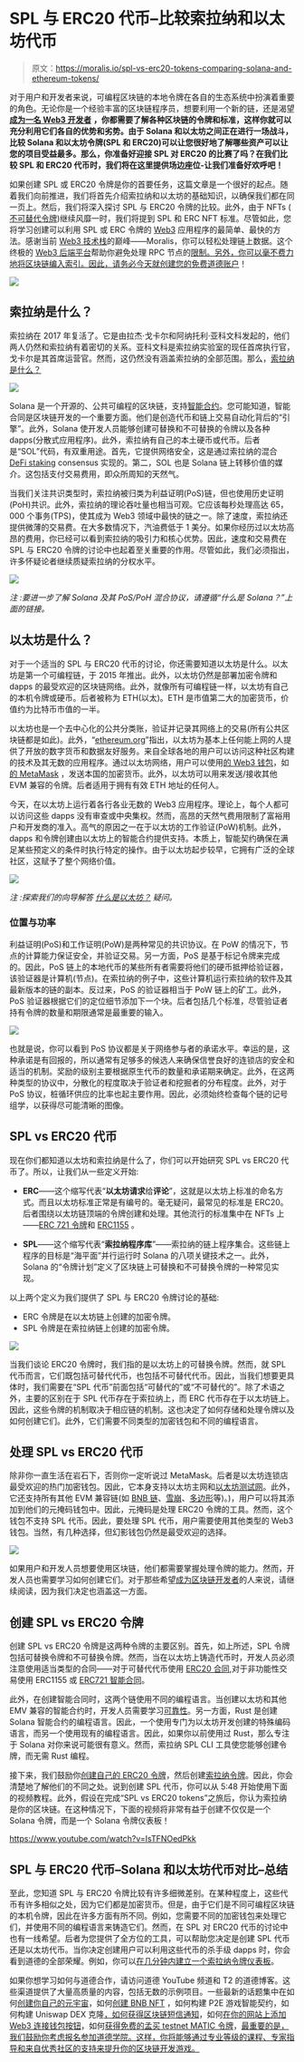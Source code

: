 # SPL 与 ERC20 代币–比较索拉纳和以太坊代币

> 原文：<https://moralis.io/spl-vs-erc20-tokens-comparing-solana-and-ethereum-tokens/>

对于用户和开发者来说，可编程区块链的本地令牌在各自的生态系统中扮演着重要的角色。无论你是一个经验丰富的区块链程序员，想要利用一个新的链，还是渴望 [**成为一名 Web3 开发者**](https://moralis.io/how-to-become-a-web3-developer-full-guide/) **，你都需要了解各种区块链的令牌和标准，这样你就可以充分利用它们各自的优势和劣势。由于 Solana 和以太坊之间正在进行一场战斗，比较 Solana 和以太坊令牌(SPL 和 ERC20)可以让您很好地了解哪些资产可以让您的项目受益最多。那么，你准备好迎接 SPL 对 ERC20 的比赛了吗？在我们比较 SPL 和 ERC20 代币时，我们将在这里提供场边座位-让我们准备好欢呼吧！**

如果创建 SPL 或 ERC20 令牌是你的首要任务，这篇文章是一个很好的起点。随着我们向前推进，我们将首先介绍索拉纳和以太坊的基础知识，以确保我们都在同一页上。然后，我们将深入探讨 SPL 与 ERC20 令牌的比较。此外，由于 NFTs ( [不可替代令牌](https://moralis.io/non-fungible-tokens-explained-what-are-nfts/))继续风靡一时，我们将提到 SPL 和 ERC NFT 标准。尽管如此，您将学习创建可以利用 SPL 或 ERC 令牌的 [Web3](https://moralis.io/the-ultimate-guide-to-web3-what-is-web3/) 应用程序的最简单、最快的方法。感谢当前 [Web3 技术栈](https://moralis.io/exploring-the-web3-tech-stack-full-guide/)的巅峰——Moralis，你可以轻松处理链上数据。这个终极的 [Web3 后端平台](https://moralis.io/exploring-the-best-web3-backend-platform/)帮助你避免处理 RPC 节点的[限制。另外，你可以毫不费力地将区块链编入索引。因此，请务必今天就](https://moralis.io/exploring-the-limitations-of-rpc-nodes-and-the-solution-to-them/)[创建您的免费道德账户](https://admin.moralis.io/register)！

![](img/f0d461652170f580a3a3118fa9ee8e23.png)

## 索拉纳是什么？

索拉纳在 2017 年复活了。它是由拉杰·戈卡尔和阿纳托利·亚科文科发起的，他们两人仍然和索拉纳有着密切的关系。亚科文科是索拉纳实验室的现任首席执行官，戈卡尔是其首席运营官。然而，这仍然没有涵盖索拉纳的全部范围。那么，[索拉纳是什么？](https://moralis.io/what-is-solana-the-full-2022-guide/)

![](img/37993789604abb0ada7f6d775b05e2d6.png)

Solana 是一个开源的、公共可编程的区块链，支持[智能合约](https://moralis.io/smart-contracts-explained-what-are-smart-contracts/)。您可能知道，智能合同是区块链开发的一个重要方面。他们是创造代币和链上交易自动化背后的“引擎”。此外，Solana 使开发人员能够创建可替换和不可替换的令牌以及各种 dapps(分散式应用程序)。此外，索拉纳有自己的本土硬币或代币。后者是“SOL”代码，有双重用途。首先，它提供网络安全，这是通过索拉纳的混合 [DeFi staking](https://moralis.io/what-is-defi-staking-full-guide/) consensus 实现的。第二，SOL 也是 Solana 链上转移价值的媒介。这包括支付交易费用，即众所周知的天然气。

当我们关注共识类型时，索拉纳被归类为利益证明(PoS)链，但也使用历史证明(PoH)共识。此外，索拉纳的理论吞吐量也相当可观。它应该每秒处理高达 65，000 个事务(TPS)，使其成为 Web3 领域中最快的链之一。除了速度，索拉纳还提供微薄的交易费。在大多数情况下，汽油费低于 1 美分。如果你经历过以太坊高昂的费用，你已经可以看到索拉纳的吸引力和核心优势。因此，速度和交易费在 SPL 与 ERC20 令牌的讨论中也起着至关重要的作用。尽管如此，我们必须指出，许多怀疑论者继续质疑索拉纳的分权水平。

![](img/123546605c3cb50f6ad01a0361026b65.png)

*注* *:要进一步了解 Solana 及其 PoS/PoH 混合协议，请遵循“什么是 Solana？”上面的链接。*

## 以太坊是什么？

对于一个适当的 SPL 与 ERC20 代币的讨论，你还需要知道以太坊是什么。以太坊是第一个可编程链，于 2015 年推出。此外，以太坊仍然是部署加密令牌和 dapps 的最受欢迎的区块链网络。此外，就像所有可编程链一样，以太坊有自己的本机令牌或硬币。后者被称为 ETH(以太)。ETH 是市值第二大的加密货币，价值约为比特币市值的一半。

以太坊也是一个去中心化的公共分类账，验证并记录其网络上的交易(所有公共区块链都是如此)。此外，“[ethereum.org](http://ethereum.org/)”指出，以太坊为基本上任何能上网的人提供了开放的数字货币和数据友好服务。来自全球各地的用户可以访问这种社区构建的技术及其无数的应用程序。通过以太坊网络，用户可以使用[的 Web3 钱包](https://moralis.io/what-is-a-web3-wallet-web3-wallets-explained/)，如[的 MetaMask](https://moralis.io/metamask-explained-what-is-metamask/) ，发送本国的加密货币。此外，以太坊可以用来发送/接收其他 EVM 兼容的令牌。后者适用于拥有有效 ETH 地址的任何人。

今天，在以太坊上运行着各行各业无数的 Web3 应用程序。理论上，每个人都可以访问这些 dapps 没有审查或中央集权。然而，高昂的天然气费用限制了富裕用户和开发商的准入。高气的原因之一在于以太坊的工作验证(PoW)机制。此外，dapps 和令牌创建由以太坊上的智能合约提供支持。本质上，智能契约确保在满足某些预定义的条件时执行特定的操作。由于以太坊起步较早，它拥有广泛的全球社区，这赋予了整个网络价值。

![](img/c0ae092faf93c3dd59051b4c9a5c8c18.png)

*注* *:探索我们的向导解答* [*什么是以太坊？*](https://moralis.io/full-guide-what-is-ethereum/) *疑问。*

### 位置与功率

利益证明(PoS)和工作证明(PoW)是两种常见的共识协议。在 PoW 的情况下，节点的计算能力保证安全，并验证交易。另一方面，PoS 是基于标记令牌来完成的。因此，PoS 链上的本地代币的某些所有者需要将他们的硬币抵押给验证器，该验证器是计算机(节点)。在索拉纳的例子中，这些计算机运行索拉纳的软件及其最新版本的链的副本。反过来，PoS 的验证器相当于 PoW 链上的矿工。此外，PoS 验证器根据它们的定位细节添加下一个块。后者包括几个标准，尽管验证者持有令牌的数量和期限通常是最重要的输入。

![](img/8f316721305b8012b64232c13d1b0e85.png)

也就是说，你可以看到 PoS 协议都是关于网络参与者的承诺水平。幸运的是，这种承诺是有回报的，所以通常有足够多的候选人来确保信誉良好的连锁店的安全和适当的机制。奖励的级别主要根据原生代币的数量和承诺期来确定。此外，在这两种类型的协议中，分散化的程度取决于验证者和挖掘者的分布程度。此外，对于 PoS 协议，桩循环供应的比率也起主要作用。因此，必须始终检查每个链的记号组学，以获得尽可能清晰的图像。

## SPL vs ERC20 代币

现在你们都知道以太坊和索拉纳是什么了，你们可以开始研究 SPL vs ERC20 代币了。所以，让我们从一些定义开始:

*   **ERC**——这个缩写代表“**以太坊请求**给**评论**”，这就是以太坊上标准的命名方式。而且以太坊标准正常是有编号的。毫无疑问，最常见的标准是 ERC20。后者围绕以太坊链顶端的令牌创建和处理。其他流行的标准集中在 NFTs 上——[ERC 721 令牌](https://moralis.io/erc-721-token-standard-how-to-transfer-erc721-tokens/)和 [ERC1155](https://moralis.io/erc1155-exploring-the-erc-1155-token-standard/) 。

*   **SPL**——这个缩写代表“**索拉纳程序库**”——索拉纳的链上程序集合。这些链上程序的目标是“海平面”并行运行时 Solana 的八项关键技术之一。此外，Solana 的“令牌计划”定义了区块链上可替换和不可替换令牌的一种常见实现。

以上两个定义为我们提供了 SPL 与 ERC20 令牌讨论的基础:

*   ERC 令牌是在以太坊链上创建的加密令牌。
*   SPL 令牌是在索拉纳链上创建的加密令牌。

![](img/a51d02a018b7b11cbd4092dc017bfcfa.png)

当我们谈论 ERC20 令牌时，我们指的是以太坊上的可替换令牌。然而，就 SPL 代币而言，它们既包括可替代代币，也包括不可替代代币。因此，当我们想要更具体时，我们需要在“SPL 代币”前面包括“可替代的”或“不可替代的”。除了术语之外，主要的区别在于 SPL 代币存在于索拉纳上，而 ERC 代币存在于以太坊链上。因此，这些令牌的机制取决于相应链的机制。这也决定了如何存储和处理令牌以及如何创建它们。此外，它们需要不同类型的加密钱包和不同的编程语言。

## 处理 SPL vs ERC20 代币

除非你一直生活在岩石下，否则你一定听说过 MetaMask。后者是以太坊连锁店最受欢迎的热门加密钱包。因此，它本身支持以太坊主网和[以太坊测试网](https://moralis.io/ethereum-testnet-guide-connect-to-ethereum-testnets/)。此外，它还支持所有其他 EVM 兼容链(如 [BNB 链](https://moralis.io/how-to-create-a-bnb-chain-token-in-5-minutes/)、[雪崩](https://moralis.io/how-to-connect-to-avalanche-nodes/)、[多边形](https://moralis.io/how-to-create-a-polygon-token/)等)。)，用户可以将其添加到他们的元掩码钱包中。因此，元掩码是处理 ERC20 令牌的工具。然而，这个钱包不支持 SPL 代币。因此，要处理 SPL 代币，用户需要使用其他类型的 Web3 钱包。当然，有几种选择，但幻影钱包仍然是最受欢迎的选择。

![](img/b8e44348a671a4f3a7f30f630b0d26ee.png)

如果用户和开发人员想要使用区块链，他们都需要掌握处理令牌的能力。然而，开发人员也需要学习如何创建它们。对于那些希望[成为区块链开发者](https://moralis.io/how-to-become-a-blockchain-developer/)的人来说，请继续阅读，因为我们决定也涵盖这一方面。

## 创建 SPL vs ERC20 令牌

创建 SPL vs ERC20 令牌是这两种令牌的主要区别。首先，如上所述，SPL 令牌包括可替换令牌和不可替换令牌。然而，当在以太坊上铸造代币时，开发人员必须注意使用适当类型的合同——对于可替代代币使用 [ERC20 合同](https://moralis.io/what-are-erc20-contracts-full-erc20-contract-guide/),对于非功能性交易使用 ERC1155 或 [ERC721 智能合同](https://moralis.io/erc721-contract-exploring-erc721-smart-contracts/)。

此外，在创建智能合同时，这两个链使用不同的编程语言。当创建以太坊和其他 EMV 兼容的智能合约时，开发人员需要学习[可靠性](https://moralis.io/solidity-explained-what-is-solidity/)。另一方面，Rust 是创建 Solana 智能合约的编程语言。因此，一个使用专门为以太坊开发创建的特殊编码语言，而另一个使用现有的编程语言。因此，如果你以前使用过 Rust，那么专注于 Solana 对你来说可能很有意义。然而，索拉纳 SPL CLI 工具使您能够创建令牌，而无需 Rust 编程。

接下来，我们鼓励你[创建自己的 ERC20 令牌](https://moralis.io/how-to-create-your-own-erc-20-token-in-10-minutes/)，然后创建[索拉纳令牌](https://moralis.io/how-to-create-a-solana-token-in-5-steps/)。因此，你会清楚地了解他们的不同之处。说到创建 SPL 代币，你可以从 5:48 开始使用下面的视频教程。此外，假设在完成“SPL vs ERC20 tokens”之旅后，你认为索拉纳是你的区块链。在这种情况下，下面的视频将非常有益于创建不仅仅是一个 Solana 令牌，而是一个 Solana 令牌仪表板！

https://www.youtube.com/watch?v=IsTFNOedPkk

## SPL 与 ERC20 代币–Solana 和以太坊代币对比–总结

至此，您知道 SPL 与 ERC20 令牌比较有许多细微差别。在某种程度上，这些代币有许多相似之处，因为它们都是加密货币。但是，由于它们是不同可编程区块链的本机令牌，因此在许多方面有所不同。例如，您需要不同的加密钱包来处理它们，并使用不同的编程语言来铸造它们。然而，在 SPL 对 ERC20 代币的讨论中也有一线希望。后者为您提供了全方位的工具，可以帮助您决定是创建 SPL 代币还是以太坊代币。当你决定创建用户可以利用这些代币的杀手级 dapps 时，你会看到道德的全部荣耀。例如，你可以[在几分钟内建立一个索拉纳令牌仪表板](https://moralis.io/how-to-build-a-solana-token-dashboard/)。

如果你想学习如何与道德合作，请访问道德 YouTube 频道和 T2 的道德博客。这些渠道提供了大量高质量的内容，包括无数的示例项目。一些最新的话题集中在如何[创建你自己的元宇宙](https://moralis.io/how-to-create-your-own-metaverse/)，如何[创建 BNB NFT](https://moralis.io/how-to-create-a-bnb-nft/) ，如何构建 P2E 游戏智能契约，如何构建 Uniswap DEX 克隆[，如何](https://moralis.io/build-a-uniswap-dex-clone-with-html-css-javascript-moralis-on-the-ethereum-network/)[获得区块链短信通知](https://moralis.io/how-to-get-blockchain-sms-notifications/)，如何[在你的网站上添加 Web3 连接钱包按钮](https://moralis.io/how-to-add-a-web3-connect-wallet-button-to-your-website/)，如何[获得免费的孟买 testnet MATIC 令牌](https://moralis.io/mumbai-testnet-faucet-how-to-get-free-testnet-matic-tokens/)，[最重要的是，我们鼓励你考虑报名参加道德学院。这样，你将能够通过专业等级的课程、专家指导和来自优秀社区的支持来提升你的区块链开发游戏。](https://moralis.io/what-are-nft-based-memberships-full-guide/)